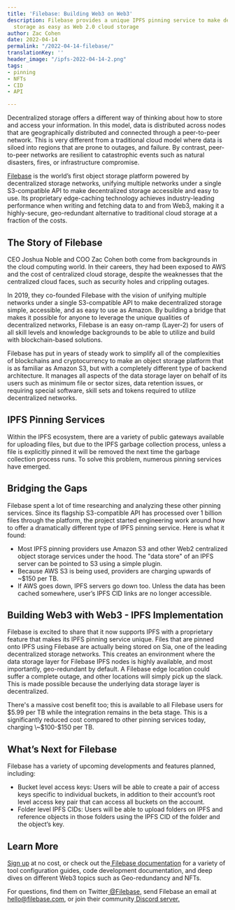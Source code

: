 ```yaml
---
title: 'Filebase: Building Web3 on Web3'
description: Filebase provides a unique IPFS pinning service to make decentralized
  storage as easy as Web 2.0 cloud storage
author: Zac Cohen
date: 2022-04-14
permalink: "/2022-04-14-filebase/"
translationKey: ''
header_image: "/ipfs-2022-04-14-2.png"
tags:
- pinning
- NFTs
- CID
- API

---
```

Decentralized storage offers a different way of thinking about how to store and access your information. In this model, data is distributed across nodes that are geographically distributed and connected through a peer-to-peer network. This is very different from a traditional cloud model where data is siloed into regions that are prone to outages, and failure. By contrast, peer-to-peer networks are resilient to catastrophic events such as natural disasters, fires, or infrastructure compromise.

[Filebase](https://filebase.com/) is the world’s first object storage platform powered by decentralized storage networks, unifying multiple networks under a single S3-compatible API to make decentralized storage accessible and easy to use. Its proprietary edge-caching technology achieves industry-leading performance when writing and fetching data to and from Web3, making it a highly-secure, geo-redundant alternative to traditional cloud storage at a fraction of the costs.

## **The Story of Filebase**

CEO Joshua Noble and COO Zac Cohen both come from backgrounds in the cloud computing world. In their careers, they had been exposed to AWS and the cost of centralized cloud storage, despite the weaknesses that the centralized cloud faces, such as security holes and crippling outages.

In 2019, they co-founded Filebase with the vision of unifying multiple networks under a single S3-compatible API to make decentralized storage simple, accessible, and as easy to use as Amazon. By building a bridge that makes it possible for anyone to leverage the unique qualities of decentralized networks, Filebase is an easy on-ramp (Layer-2) for users of all skill levels and knowledge backgrounds to be able to utilize and build with blockchain-based solutions.

Filebase has put in years of steady work to simplify all of the complexities of blockchains and cryptocurrency to make an object storage platform that is as familiar as Amazon S3, but with a completely different type of backend architecture. It manages all aspects of the data storage layer on behalf of its users such as minimum file or sector sizes, data retention issues, or requiring special software, skill sets and tokens required to utilize decentralized networks.

## **IPFS Pinning Services**

Within the IPFS ecosystem, there are a variety of public gateways available for uploading files, but due to the IPFS garbage collection process, unless a file is explicitly pinned it will be removed the next time the garbage collection process runs. To solve this problem, numerous pinning services have emerged.

## **Bridging the Gaps**

Filebase spent a lot of time researching and analyzing these other pinning services. Since its flagship S3-compatible API has processed over 1 billion files through the platform, the project started engineering work around how to offer a dramatically different type of IPFS pinning service. Here is what it found:

* Most IPFS pinning providers use Amazon S3 and other Web2 centralized object storage services under the hood. The "data store" of an IPFS server can be pointed to S3 using a simple plugin.
* Because AWS S3 is being used, providers are charging upwards of \~$150 per TB.
* If AWS goes down, IPFS servers go down too. Unless the data has been cached somewhere, user’s IPFS CID links are no longer accessible.

## **Building Web3 with Web3 - IPFS Implementation**

Filebase is excited to share that it now supports IPFS with a proprietary feature that makes its IPFS pinning service unique. Files that are pinned onto IPFS using Filebase are actually being stored on Sia, one of the leading decentralized storage networks. This creates an environment where the data storage layer for Filebase IPFS nodes is highly available, and most importantly, geo-redundant by default. A Filebase edge location could suffer a complete outage, and other locations will simply pick up the slack. This is made possible because the underlying data storage layer is decentralized.

  
  
There's a massive cost benefit too; this is available to all Filebase users for $5.99 per TB while the integration remains in the beta stage. This is a significantly reduced cost compared to other pinning services today, charging \~$100-$150 per TB.

## **What’s Next for Filebase**

Filebase has a variety of upcoming developments and features planned, including:

* Bucket level access keys: Users will be able to create a pair of access keys specific to individual buckets, in addition to their account’s root level access key pair that can access all buckets on the account.
* Folder level IPFS CIDs: Users will be able to upload folders on IPFS and reference objects in those folders using the IPFS CID of the folder and the object’s key.

## **Learn More**

[Sign up](https://filebase.com/signup) at no cost, or check out the[ Filebase documentation](https://docs.filebase.com/) for a variety of tool configuration guides, code development documentation, and deep dives on different Web3 topics such as Geo-redundancy and NFTs.

For questions, find them on Twitter[ @Filebase](https://twitter.com/filebase), send Filebase an email at hello@filebase.com, or join their community[ Discord server.](https://discord.gg/xuX96JmChR)